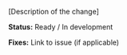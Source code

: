 [Description of the change]

**Status:** Ready / In development

**Fixes:** Link to issue (if applicable)

